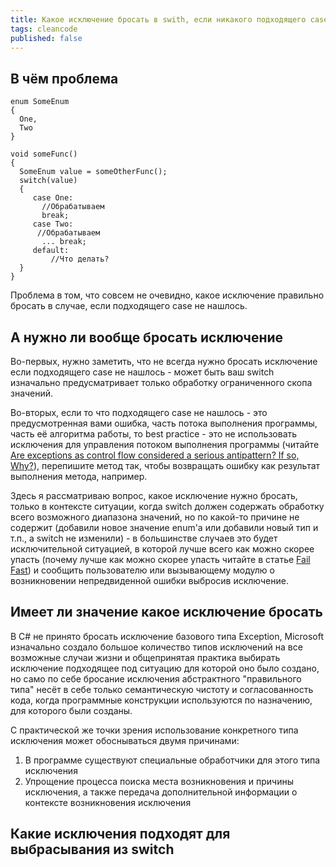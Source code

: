 ```yaml
---	
title: Какое исключение бросать в swith, если никакого подходящего case не нашлось?
tags: cleancode
published: false	
---	
```


## В чём проблема

```
enum SomeEnum
{
  One,
  Two
}

void someFunc()
{
  SomeEnum value = someOtherFunc();
  switch(value)
  {
     case One:
       //Обрабатываем
       break;
     case Two:
      //Обрабатываем
       ... break;
     default:
         //Что делать?
  }
}
```

Проблема в том, что совсем не очевидно, какое исключение правильно бросать в случае, если подходящего case не нашлось.

## А нужно ли вообще бросать исключение

Во-первых, нужно заметить, что не всегда нужно бросать исключение если подходящего case не нашлось - может быть ваш switch изначально предусматривает только обработку ограниченного скопа значений.

Во-вторых, если то что подходящего case не нашлось - это предусмотренная вами ошибка, часть потока выполнения программы, часть её алгоритма работы, то best practice - это не использовать исключения для управления потоком выполнения программы (читайте [Are exceptions as control flow considered a serious antipattern? If so, Why?](https://softwareengineering.stackexchange.com/q/189222/236856)), перепишите метод так, чтобы возвращать ошибку как результат выполнения метода, например.

Здесь я рассматриваю вопрос, какое исключение нужно бросать, только в контексте ситуации, когда switch должен содержать обработку всего возможного диапазона значений, но по какой-то причине не содержит (добавили новое значение enum'а или добавили новый тип и т.п., а switch не изменили) - в большинстве случаев это будет исключительной ситуацией, в которой лучше всего как можно скорее упасть (почему лучше как можно скорее упасть читайте в статье [Fail Fast](https://www.martinfowler.com/ieeeSoftware/failFast.pdf)) и сообщить пользователю или вызывающему модулю о возникновении непредвиденной ошибки выбросив исключение.

## Имеет ли значение какое исключение бросать

В C# не принято бросать исключение базового типа Exception, Microsoft изначально создало большое количество типов исключений на все возможные случаи жизни и общепринятая практика выбирать исключение подходящее под ситуацию для которой оно было создано, но само по себе бросание исключения абстрактного "правильного типа" несёт в себе только семантическую чистоту и согласованность кода, когда программные конструкции используются по назначению, для которого были созданы.

С практической же точки зрения использование конкретного типа исключения может обоснываться двумя причинами:

1. В программе существуют специальные обработчики для этого типа исключения
2. Упрощение процесса поиска места возникновения и причины исключения, а также передача дополнительной информации о контексте возникновения исключения

## Какие исключения подходят для выбрасывания из switch

